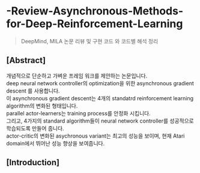 # -Review-Asynchronous-Methods-for-Deep-Reinforcement-Learning
>DeepMind, MILA
>논문 리뷰 및 구현 코드 와 코드별 해석 정리

## [Abstract]
개념적으로 단순하고 가벼운 프레임 워크를 제안하는 논문입니다.  
deep neural network controller의 optimization을 위한 asynchronous gradient descent 를 사용합니다.  
이 asynchronous gradient descent는 4개의 standatrd reinforcement learning algorithm의 변화된 형태입니다.  
parallel actor-learners는 training process를 안정화 시킵니다.  
그리고, 4가지의 standard algorithm들이 neural network controller를 성공적으로 학습되도록 만들어 줍니다.  
actor-critic의 변화된 asychronous variant는 최고의 성능을 보이며, 현재 Atari domain에서 뛰어난 성능 향상을 보여줍니다.  

## [Introduction]
